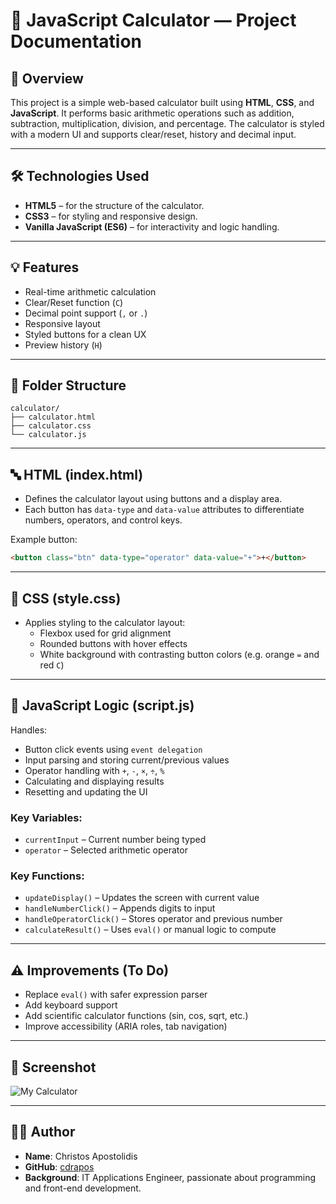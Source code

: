 
# 🧮 JavaScript Calculator — Project Documentation

## 📌 Overview

This project is a simple web-based calculator built using **HTML**, **CSS**, and **JavaScript**. It performs basic arithmetic operations such as addition, subtraction, multiplication, division, and percentage. The calculator is styled with a modern UI and supports clear/reset, history and decimal input.

---

## 🛠️ Technologies Used

- **HTML5** – for the structure of the calculator.
- **CSS3** – for styling and responsive design.
- **Vanilla JavaScript (ES6)** – for interactivity and logic handling.

---

## 💡 Features

- Real-time arithmetic calculation
- Clear/Reset function (`C`)
- Decimal point support (`,` or `.`)
- Responsive layout
- Styled buttons for a clean UX
- Preview history (`H`)
---

## 🧱 Folder Structure

```
calculator/
├── calculator.html
├── calculator.css
└── calculator.js
```

---

## 🔤 HTML (index.html)

- Defines the calculator layout using buttons and a display area.
- Each button has `data-type` and `data-value` attributes to differentiate numbers, operators, and control keys.

Example button:
```html
<button class="btn" data-type="operator" data-value="+">+</button>
```

---

## 🎨 CSS (style.css)

- Applies styling to the calculator layout:
  - Flexbox used for grid alignment
  - Rounded buttons with hover effects
  - White background with contrasting button colors (e.g. orange `=` and red `C`)

---

## 🧠 JavaScript Logic (script.js)

Handles:

- Button click events using `event delegation`
- Input parsing and storing current/previous values
- Operator handling with `+`, `-`, `×`, `÷`, `%`
- Calculating and displaying results
- Resetting and updating the UI

### Key Variables:
- `currentInput` – Current number being typed
- `operator` – Selected arithmetic operator

### Key Functions:
- `updateDisplay()` – Updates the screen with current value
- `handleNumberClick()` – Appends digits to input
- `handleOperatorClick()` – Stores operator and previous number
- `calculateResult()` – Uses `eval()` or manual logic to compute

---

## ⚠️ Improvements (To Do)

- Replace `eval()` with safer expression parser
- Add keyboard support
- Add scientific calculator functions (sin, cos, sqrt, etc.)
- Improve accessibility (ARIA roles, tab navigation)

---

## 📸 Screenshot

![My Calculator](https://github.com/user-attachments/assets/83e2dd8a-80b4-4de2-b8d6-37edab108adb)


---

## 👨‍💻 Author

- **Name**: Christos Apostolidis
- **GitHub**: [cdrapos](https://github.com/cdrapos)  
- **Background**: IT Applications Engineer, passionate about programming and front-end development.
